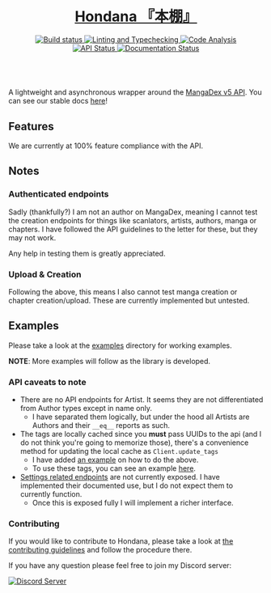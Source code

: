 <div align="center">
    <h1><a href="https://jisho.org/word/%E6%9C%AC%E6%A3%9A">Hondana 『本棚』</a></h1>
    <a href='https://github.com/AbstractUmbra/Hondana/actions/workflows/build.yaml'>
        <img src='https://github.com/AbstractUmbra/Hondana/actions/workflows/build.yaml/badge.svg' alt='Build status' />
    </a>
    <a href='https://github.com/AbstractUmbra/Hondana/actions/workflows/coverage_and_lint.yaml'>
        <img src='https://github.com/AbstractUmbra/Hondana/actions/workflows/coverage_and_lint.yaml/badge.svg' alt='Linting and Typechecking' />
    </a>
    <a href='https://github.com/AbstractUmbra/Hondana/actions/workflows/analysis.yml'>
        <img src='https://github.com/AbstractUmbra/Hondana/actions/workflows/analysis.yml/badge.svg' alt='Code Analysis' />
    </a>
</div>
<div align="center">
    <a href='https://api.mangadex.org/'>
        <img src='https://img.shields.io/website?down_color=red&down_message=offline&label=API%20Status&logo=MangaDex%20API&up_color=lime&up_message=online&url=https%3A%2F%2Fapi.mangadex.org%2Fping' alt='API Status'/>
    </a>
    <a href='https://hondana.readthedocs.io/en/latest/?badge=latest'>
        <img src='https://readthedocs.org/projects/hondana/badge/?version=latest' alt='Documentation Status' />
    </a>
</div>
<h1></h1>
<br>

A lightweight and asynchronous wrapper around the [MangaDex v5 API](https://api.mangadex.org/docs.html).
You can see our stable docs [here](https://hondana.readthedocs.io/en/stable/)!

## Features
We are currently at 100% feature compliance with the API.

## Notes
### Authenticated endpoints
Sadly (thankfully?) I am not an author on MangaDex, meaning I cannot test the creation endpoints for things like scanlators, artists, authors, manga or chapters.
I have followed the API guidelines to the letter for these, but they may not work.

Any help in testing them is greatly appreciated.

### Upload & Creation
Following the above, this means I also cannot test manga creation or chapter creation/upload.
These are currently implemented but untested.

## Examples
Please take a look at the [examples](./examples/) directory for working examples.

**NOTE**: More examples will follow as the library is developed.

### API caveats to note
- There are no API endpoints for Artist. It seems they are not differentiated from Author types except in name only.
  - I have separated them logically, but under the hood all Artists are Authors and their `__eq__` reports as such.
- The tags are locally cached since you **must** pass UUIDs to the api (and I do not think you're going to memorize those), there's a convenience method for updating the local cache as `Client.update_tags`
  - I have added [an example](./examples/updating_local_tags.py) on how to do the above.
  - To use these tags, you can see an example [here](./examples/search_manga.py#L17-L22).
- [Settings related endpoints](https://api.mangadex.org/docs.html#operation/get-settings-template) are not currently exposed. I have implemented their documented use, but I do not expect them to currently function.
  - Once this is exposed fully I will implement a richer interface.

### Contributing
If you would like to contribute to Hondana, please take a look at [the contributing guidelines](./.github/CONTRIBUTING.md) and follow the procedure there.


If you have any question please feel free to join my Discord server:
<div align="left">
    <a href="https://discord.gg/aYGYJxwqe5">
        <img src="https://discordapp.com/api/guilds/705500489248145459/widget.png?style=banner2" alt="Discord Server"/>
    </a>
</div>
